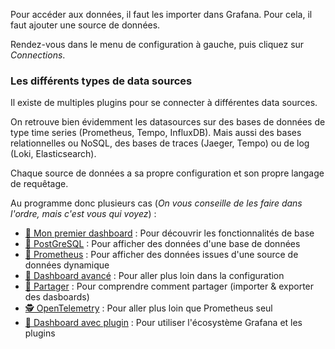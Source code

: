 Pour accéder aux données, il faut les importer dans Grafana. Pour cela, il faut ajouter une source de données.

Rendez-vous dans le menu de configuration à gauche, puis cliquez sur *Connections*.

### Les différents types de data sources

Il existe de multiples plugins pour se connecter à différentes data sources.

On retrouve bien évidemment les datasources sur des bases de données de type time series (Prometheus, Tempo, InfluxDB). Mais aussi des bases relationnelles ou NoSQL, des bases de traces (Jaeger, Tempo) ou de log (Loki, Elasticsearch).

Chaque source de données a sa propre configuration et son propre langage de requêtage.

Au programme donc plusieurs cas (*On vous conseille de les faire dans l'ordre, mais c'est vous qui voyez*) : 

* [🐣 Mon premier dashboard](vizu/1.md) : Pour découvrir les fonctionnalités de base
* [💾 PostGreSQL](dashboard-business/README.md) : Pour afficher des données d'une base de données
* [🎠 Prometheus](dashboard-metrics/README.md) : Pour afficher des données issues d'une source de données dynamique
* [🎢 Dashboard avancé](dashboard-metrics/advanced.md) : Pour aller plus loin dans la configuration
* [🎁 Partager](dashboard-metrics/app_stats.md) : Pour comprendre comment partager (importer & exporter des dasboards)
* [🕵️ OpenTelemetry](dashboard-metrics/otel.md) : Pour aller plus loin que Prometheus seul
* [🧩 Dashboard avec plugin](dashboard-plugin/README.md) : Pour utiliser l'écosystème Grafana et les plugins